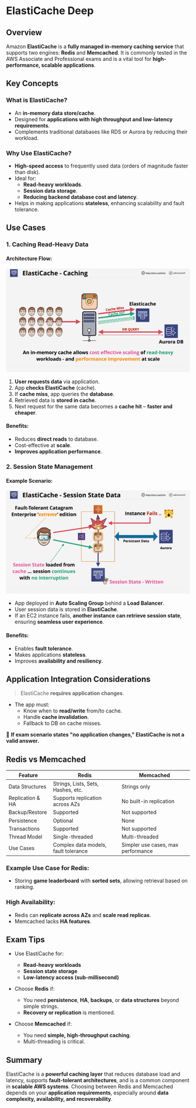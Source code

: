 # ElastiCache Deep

## Overview

Amazon **ElastiCache** is a **fully managed in-memory caching service** that supports two engines: **Redis** and **Memcached**. It is commonly tested in the AWS Associate and Professional exams and is a vital tool for **high-performance, scalable applications**.

## Key Concepts

### What is ElastiCache?

- An **in-memory data store/cache**.
- Designed for **applications with high throughput and low-latency requirements**.
- Complements traditional databases like RDS or Aurora by reducing their workload.

### Why Use ElastiCache?

- **High-speed access** to frequently used data (orders of magnitude faster than disk).
- Ideal for:
  - **Read-heavy workloads**.
  - **Session data storage**.
  - **Reducing backend database cost and latency**.
- Helps in making applications **stateless**, enhancing scalability and fault tolerance.

## Use Cases

### 1. **Caching Read-Heavy Data**

#### Architecture Flow:

![alt text](./Images/image-16.png)

1. **User requests data** via application.
2. App **checks ElastiCache** (cache).
3. If **cache miss**, app queries the **database**.
4. Retrieved data is **stored in cache**.
5. Next request for the same data becomes a **cache hit** – **faster and cheaper**.

#### Benefits:

- Reduces **direct reads** to database.
- Cost-effective at **scale**.
- **Improves application performance**.

### 2. **Session State Management**

#### Example Scenario:

![alt text](./Images/image-17.png)

- App deployed in **Auto Scaling Group** behind a **Load Balancer**.
- User session data is stored in **ElastiCache**.
- If an EC2 instance fails, **another instance can retrieve session state**, ensuring **seamless user experience**.

#### Benefits:

- Enables **fault tolerance**.
- Makes applications **stateless**.
- Improves **availability and resiliency**.

## Application Integration Considerations

> ElastiCache **requires application changes**.

- The app must:
  - Know when to **read/write** from/to cache.
  - Handle **cache invalidation**.
  - Fallback to DB on cache misses.

🛑 **If exam scenario states "no application changes," ElastiCache is not a valid answer.**

## Redis vs Memcached

| Feature          | Redis                                | Memcached                          |
| ---------------- | ------------------------------------ | ---------------------------------- |
| Data Structures  | Strings, Lists, Sets, Hashes, etc.   | Strings only                       |
| Replication & HA | Supports replication across AZs      | No built-in replication            |
| Backup/Restore   | Supported                            | Not supported                      |
| Persistence      | Optional                             | None                               |
| Transactions     | Supported                            | Not supported                      |
| Thread Model     | Single-threaded                      | Multi-threaded                     |
| Use Cases        | Complex data models, fault tolerance | Simpler use cases, max performance |

### Example Use Case for Redis:

- Storing **game leaderboard** with **sorted sets**, allowing retrieval based on ranking.

### High Availability:

- Redis can **replicate across AZs** and **scale read replicas**.
- Memcached lacks **HA features**.

## Exam Tips

- Use ElastiCache for:

  - **Read-heavy workloads**
  - **Session state storage**
  - **Low-latency access (sub-millisecond)**

- Choose **Redis** if:

  - You need **persistence**, **HA**, **backups**, or **data structures** beyond simple strings.
  - **Recovery or replication** is mentioned.

- Choose **Memcached** if:
  - You need **simple, high-throughput caching**.
  - Multi-threading is critical.

## Summary

ElastiCache is a **powerful caching layer** that reduces database load and latency, supports **fault-tolerant architectures**, and is a common component in **scalable AWS systems**. Choosing between Redis and Memcached depends on your **application requirements**, especially around **data complexity, availability, and recoverability**.
